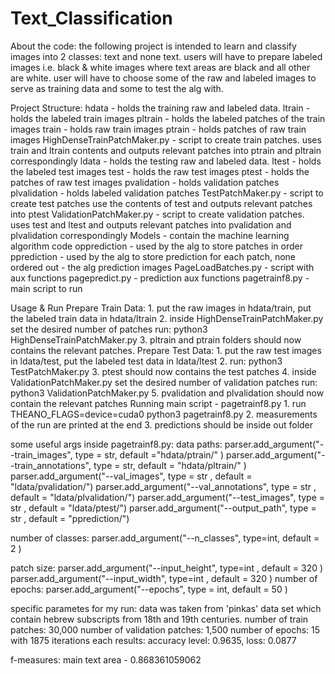 # Text_Classification
About the code:
the following project is intended to learn and classify images into 2 classes: text and none text.
users will have to prepare labeled images i.e. black & white images where text areas are black and all other are white.
user will have to choose some of the raw and labeled images to serve as training data and some to test the alg with.

Project Structure:
hdata - holds the training raw and labeled data.
  ltrain - holds the labeled train images
  pltrain - holds the labeled patches of the train images
  train - holds raw train images
  ptrain - holds patches of raw train images
  HighDenseTrainPatchMaker.py - script to create train patches. uses train and ltrain contents and outputs relevant patches into ptrain                                   and pltrain correspondingly
ldata - holds the testing raw and labeled data.
  ltest - holds the labeled test images
  test - holds the raw test images
  ptest - holds the patches of raw test images
  pvalidation - holds validation patches
  plvalidation - holds labeled validation patches
  TestPatchMaker.py - script to create test patches use the contents of test and outputs relevant patches into ptest
  ValidationPatchMaker.py - script to create validation patches. uses test and ltest and outputs relevant patches into pvalidation and                                 plvalidation correspondingly
Models - contain the machine learning algorithm code
opprediction - used by the alg to store patches in order
pprediction - used by the alg to store prediction for each patch, none ordered
out - the alg prediction images
PageLoadBatches.py - script with aux functions
pagepredict.py - prediction aux functions
pagetrainf8.py - main script to run

Usage & Run
  Prepare Train Data:
    1. put the raw images in hdata/train, put the labeled train data in hdata/ltrain
    2. inside HighDenseTrainPatchMaker.py set the desired number of patches 
       run: python3 HighDenseTrainPatchMaker.py
    3. pltrain and ptrain folders should now contains the relevant patches.
  Prepare Test Data:
    1. put the raw test images in ldata/test, put the labeled test data in ldata/ltest
    2. run: python3 TestPatchMaker.py
    3. ptest should now contains the test patches
    4. inside ValidationPatchMaker.py set the desired number of validation patches
       run: python3 ValidationPatchMaker.py
    5. pvalidation and plvalidation should now contain the relevant patches
  Running main script - pagetrainf8.py
    1. run THEANO_FLAGS=device=cuda0 python3 pagetrainf8.py
    2. measurements of the run are printed at the end
    3. predictions should be inside out folder
    
some useful args inside pagetrainf8.py:
data paths:
  parser.add_argument("--train_images", type = str, default ="hdata/ptrain/"  )
  parser.add_argument("--train_annotations", type = str, default = "hdata/pltrain/"  )
  parser.add_argument("--val_images", type = str , default = "ldata/pvalidation/")
  parser.add_argument("--val_annotations", type = str , default = "ldata/plvalidation/")
  parser.add_argument("--test_images", type = str , default = "ldata/ptest/")
  parser.add_argument("--output_path", type = str , default = "pprediction/")
  
number of classes:
  parser.add_argument("--n_classes", type=int, default = 2 )

patch size:
  parser.add_argument("--input_height", type=int , default = 320  )
  parser.add_argument("--input_width", type=int , default = 320 )
number of epochs:
  parser.add_argument("--epochs", type = int, default = 50 )
  

specific parametes for my run:
data was taken from 'pinkas' data set which contain hebrew subscripts from 18th and 19th centuries.
number of train patches: 30,000
number of validation patches: 1,500
number of epochs: 15 with 1875 iterations each
results:
accuracy level: 0.9635, loss: 0.0877

f-measures:
main text area - 0.868361059062
